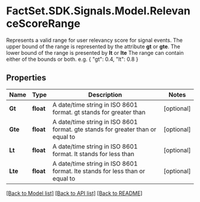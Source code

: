 # FactSet.SDK.Signals.Model.RelevanceScoreRange
Represents a valid range for user relevancy score for signal events. The upper bound of the range is represented by the attribute **gt** or **gte**. The lower bound of the range is presented by **lt** or **lte** The range can contain either of the bounds or both. e.g. { \"gt\": 0.4, \"lt\": 0.8 } 

## Properties

Name | Type | Description | Notes
------------ | ------------- | ------------- | -------------
**Gt** | **float** | A date/time string in ISO 8601 format. gt stands for greater than | [optional] 
**Gte** | **float** | A date/time string in ISO 8601 format. gte stands for greater than or equal to | [optional] 
**Lt** | **float** | A date/time string in ISO 8601 format. lt stands for less than | [optional] 
**Lte** | **float** | A date/time string in ISO 8601 format. lte stands for less than or equal to | [optional] 

[[Back to Model list]](../README.md#documentation-for-models) [[Back to API list]](../README.md#documentation-for-api-endpoints) [[Back to README]](../README.md)

